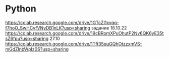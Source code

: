 # Python
https://colab.research.google.com/drive/1GTcZI1xvqq-f7hoO_SwHCvfVNyDB1nLK?usp=sharing
задание 18.10.22
https://colab.research.google.com/drive/19cBRomXPuOhutP2Nv6QK6yE35tsZ6fpu?usp=sharing
27.10
https://colab.research.google.com/drive/1Tft35quGQhOtzzxmVS-mGdZlnbWpIz0S?usp=sharing

